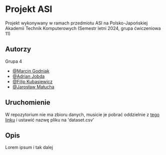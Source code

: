 # Projekt ASI
Projekt wykonywany w ramach przedmiotu ASI na Polsko-Japońskiej Akademii Technik Komputerowych
(Semestr letni 2024, grupa ćwiczeniowa 11)


## Autorzy

Grupa 4

- [@Marcin Godniak](https://github.com/MarcinGodniak)
- [@Adrian Jobda](https://github.com/theConsite)
- [@Filip Kubasiewicz](https://github.com/fresco0700)
- [@Jarosław Małucha](https://www.github.com/)

## Uruchomienie
W repozytorium nie ma zbioru danych, musicie je pobrać oddzielnie z [tego linku](https://www.kaggle.com/datasets/kelvinkelue/credit-card-fraud-prediction?resource=download) i ustawić nazwę pliku na 'dataset.csv'



## Opis
Lorem ipsum i tak dalej